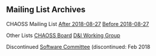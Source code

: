 
## Mailing List Archives

CHAOSS Mailing List
[After 2018-08-27](https://lists.linuxfoundation.org/pipermail/chaoss/)
[Before 2018-08-27](https://lists.linuxfoundation.org/pipermail/oss-health-metrics/)

Other Lists
[CHAOSS Board](https://lists.linuxfoundation.org/pipermail/chaoss-members/)
[D&I Working Group](https://lists.linuxfoundation.org/pipermail/chaoss-diversity-inclusion/)

Discontinued
[Software Committee](https://lists.linuxfoundation.org/pipermail/chaoss-software/) (discontinued: Feb 2018
